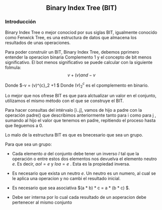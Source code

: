 <div align="center">
  
  ## Binary Index Tree (BIT)
    
</div>

### Introducción

  Binary Index Tree o mejor conociod por sus siglas BIT, igualmente conocido como Fenwick Tree, es una estructura de datos que almacena los resultados de unas operaciones. 
  
  Para poder construiir un BIT, Binary Index Tree, debemos pprimero entender la operacion binaria Complemento 1 y el concepto de bit menos significativo. El bot menos significativo se puede calcular con la siguiente folmula: 
  $$v + (v) and -v $$
  
  Donde $-v = (v)^{c}_2 +1 $
  Donde $(v)^{c}_2$ es el cpomplemento en binario.
  
  Lo mejor que nos ofrese BIT es que para alctualizar un valor en el conjunto, utilizamos el mismo método con el que se construye el BIT.
  
  Para hacer consultas del intérvalo [i..j], vamos de hijo a padre con la operación padre() que describimos anteriormente tanto para i como para j , sumando al hijo el valor que tenemos en padre, repitiendo el proceso hasta que lleguemos a 0. 
  
  Lo malo de la estructura BIT es que es bnecesario que sea un grupo.
  
  Para que sea un grupo:
  
 
  * Cada elemento $a$ del conjunto debe tener un inverso $I$ tal que la operación o entre estos dos elementos nos devuelva el elemento neutro $e$. Es decir, $aoI=e$ y $Ioa=e$ . Esta es la propiedad inversa.
  
  * Es necesario que exista un neutro $e$. Un neutro es un numero, al cual se le aplica una operacion y no cambi el resultado inicial.
  
  * Es necesario que sea asociativa $(a * b) * c = a * (b * c) $.
  
  * Debe ser interna por lo cual cada resultado de un aoperacion debe pertenecer al mismo conjunto 


</div>
